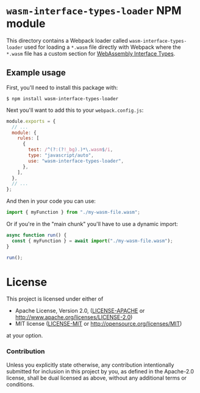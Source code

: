 # `wasm-interface-types-loader` NPM module

This directory contains a Webpack loader called `wasm-interface-types-loader`
used for loading a `*.wasm` file directly with Webpack where the `*.wasm` file
has a custom section for [WebAssembly Interface
Types](https://github.com/webassembly/webidl-bindings).

## Example usage

First, you'll need to install this package with:

```
$ npm install wasm-interface-types-loader
```

Next you'll want to add this to your `webpack.config.js`:

```js
module.exports = {
  // ...
  module: {
    rules: [
      {
        test: /^(?:(?!_bg).)*\.wasm$/i,
        type: "javascript/auto",
        use: "wasm-interface-types-loader",
      },
    ],
  },
  // ...
};
```

And then in your code you can use:

```js
import { myFunction } from "./my-wasm-file.wasm";
```

Or if you're in the "main chunk" you'll have to use a dynamic import:

```js
async function run() {
  const { myFunction } = await import("./my-wasm-file.wasm");
}

run();
```

# License

This project is licensed under either of

 * Apache License, Version 2.0, ([LICENSE-APACHE](LICENSE-APACHE) or
   http://www.apache.org/licenses/LICENSE-2.0)
 * MIT license ([LICENSE-MIT](LICENSE-MIT) or
   http://opensource.org/licenses/MIT)

at your option.

### Contribution

Unless you explicitly state otherwise, any contribution intentionally submitted
for inclusion in this project by you, as defined in the Apache-2.0 license,
shall be dual licensed as above, without any additional terms or conditions.
